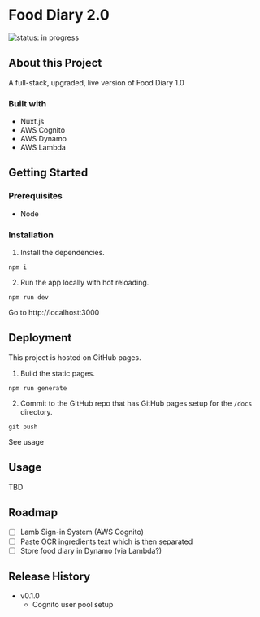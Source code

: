 # Food Diary 2.0

![status: in progress](https://img.shields.io/badge/status-in--progress-green)

## About this Project

A full-stack, upgraded, live version of Food Diary 1.0

### Built with

- Nuxt.js
- AWS Cognito
- AWS Dynamo
- AWS Lambda

## Getting Started

### Prerequisites

- Node

### Installation

1. Install the dependencies.

```
npm i
```

2. Run the app locally with hot reloading.

```
npm run dev
```

Go to http://localhost:3000

## Deployment

This project is hosted on GitHub pages.

1. Build the static pages.

```
npm run generate
```

2. Commit to the GitHub repo that has GitHub pages setup for the `/docs` directory.

```
git push
```

See usage

## Usage

TBD

## Roadmap

- [ ] Lamb Sign-in System (AWS Cognito)
- [ ] Paste OCR ingredients text which is then separated
- [ ] Store food diary in Dynamo (via Lambda?)

## Release History

- v0.1.0
  - Cognito user pool setup
